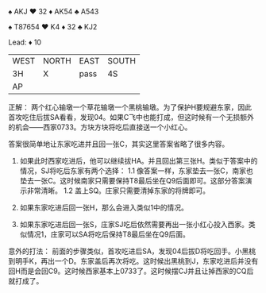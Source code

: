 :spades: AKJ
:hearts: 32
:diamonds: AK54
:clubs: A543

:spades: T87654
:hearts: K4
:diamonds: 32
:clubs: KJ2

Lead: :diamonds: 10

<table>
    <tr><td>WEST</td> <td>NORTH</td> <td>EAST</td> <td>SOUTH</td></tr>
    <tr><td>3H</td> <td>X</td> <td>pass</td> <td>4S</td></tr>
    <tr><td>AP</td> <td></td> <td></td> <td></td></tr>
</table>

正解：
两个红心输墩一个草花输墩一个黑桃输墩。为了保护H要规避东家，因此首攻吃住后拔SA看看，发现04。如果C飞中也能打成，但这时候有一个无损额外的机会——西家0733。方块方块将吃后直接送一个小红心。

答案很简单地让东家吃进并且回一张C，其实这里答案省略了很多内容。
1. 如果此时西家吃进后，他可以继续拔HA。并且回出第三张H。类似于答案中的情况，SJ将吃后东家有两个选择：
1.1 像答案一样，东家垫去一张C，南家也垫去一张C。这时候南家只需要保持T8最后坐在Q9后面即可。这部分答案演示非常清晰。
1.2 盖上SQ。庄家只需要清掉东家的将牌即可。

2. 如果东家吃进后回一张H，那么会进入类似1中的情况。

3. 如果东家吃进后回一张S，庄家SJ吃后依然需要再出一张小红心投入西家。类似情况1，庄家可以SA将吃后保持T8最后坐在Q9后面。
   

意外的打法：
前面的步骤类似，首攻吃进后SA，发现04后拔D将吃回手。小黑桃到明手K，再出一个D。东家盖后再次将吃。这时候出黑桃到J，东家吃进后并没有回H而是会回C9。这时候西家基本上0733了。这时候摆CJ并且让掉西家的CQ后就打成了。
